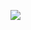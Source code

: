 <p>
<img src="https://capsule-render.vercel.app/api?type=waving&color=timeGradien&height=170&section=header&text=Abdul-kabugu&fontSize=70" />
</p>
